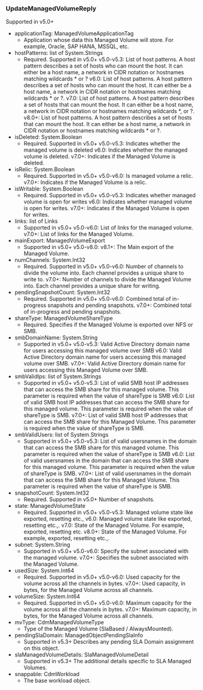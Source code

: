 ### UpdateManagedVolumeReply
Supported in v5.0+

- applicationTag: ManagedVolumeApplicationTag
  - Application whose data this Managed Volume will store. For example, Oracle, SAP HANA, MSSQL, etc.
- hostPatterns: list of System.Strings
  - Required. Supported in v5.0+
v5.0-v5.3: List of host patterns. A host pattern describes a set of hosts who can mount the host. It can either be a host name, a network in CIDR notation or hostnames matching wildcards * or ?
v6.0: List of host patterns. A host pattern describes a set of hosts who can mount the host. It can either be a host name, a network in CIDR notation or hostnames matching wildcards * or ?.
v7.0: List of host patterns. A host pattern describes a set of hosts that can mount the host. It can either be a host name, a network in CIDR notation or hostnames matching wildcards *, or ?.
v8.0+: List of host patterns. A host pattern describes a set of hosts that can mount the host. It can either be a host name, a network in CIDR notation or hostnames matching wildcards * or ?.
- isDeleted: System.Boolean
  - Required. Supported in v5.0+
v5.0-v5.3: Indicates whether the managed volume is deleted
v6.0: Indicates whether the managed volume is deleted.
v7.0+: Indicates if the Managed Volume is deleted.
- isRelic: System.Boolean
  - Required. Supported in v5.0+
v5.0-v6.0: Is managed volume a relic.
v7.0+: Indicates if the Managed Volume is a relic.
- isWritable: System.Boolean
  - Required. Supported in v5.0+
v5.0-v5.3: Indicates whether managed volume is open for writes
v6.0: Indicates whether managed volume is open for writes.
v7.0+: Indicates if the Managed Volume is open for writes.
- links: list of Links
  - Supported in v5.0+
v5.0-v6.0: List of links for the managed volume.
v7.0+: List of links for the Managed Volume.
- mainExport: ManagedVolumeExport
  - Supported in v5.0+
v5.0-v8.0:
v8.1+: The Main export of the Managed Volume.
- numChannels: System.Int32
  - Required. Supported in v5.0+
v5.0-v6.0: Number of channels to divide the volume into. Each channel provides a unique share to write to.
v7.0+: Number of channels to divide the Managed Volume into. Each channel provides a unique share for writing.
- pendingSnapshotCount: System.Int32
  - Required. Supported in v5.0+
v5.0-v6.0: Combined total of in-progress snapshots and pending snapshots.
v7.0+: Combined total of in-progress and pending snapshots.
- shareType: ManagedVolumeShareType
  - Required. Specifies if the Managed Volume is exported over NFS or SMB.
- smbDomainName: System.String
  - Supported in v5.0+
v5.0-v5.3: Valid Active Directory domain name for users accessing this managed volume over SMB
v6.0: Valid Active Directory domain name for users accessing this managed volume over SMB.
v7.0+: Valid Active Directory domain name for users accessing this Managed Volume over SMB.
- smbValidIps: list of System.Strings
  - Supported in v5.0+
v5.0-v5.3: List of valid SMB host IP addresses that can access the SMB share for this managed volume. This parameter is required when the value of shareType is SMB
v6.0: List of valid SMB host IP addresses that can access the SMB share for this managed volume. This parameter is required when the value of shareType is SMB.
v7.0+: List of valid SMB host IP addresses that can access the SMB share for this Managed Volume. This parameter is required when the value of shareType is SMB.
- smbValidUsers: list of System.Strings
  - Supported in v5.0+
v5.0-v5.3: List of valid usersnames in the domain that can access the SMB share for this managed volume. This parameter is required when the value of shareType is SMB
v6.0: List of valid usersnames in the domain that can access the SMB share for this managed volume. This parameter is required when the value of shareType is SMB.
v7.0+: List of valid usersnames in the domain that can access the SMB share for this Managed Volume. This parameter is required when the value of shareType is SMB.
- snapshotCount: System.Int32
  - Required. Supported in v5.0+
Number of snapshots.
- state: ManagedVolumeState
  - Required. Supported in v5.0+
v5.0-v5.3: Managed volume state like exported, resetting etc.,
v6.0: Managed volume state like exported, resetting etc.,.
v7.0: State of the Managed Volume. For example, exported, resetting etc.
v8.0+: State of the Managed Volume. For example, exported, resetting etc.,.
- subnet: System.String
  - Supported in v5.0+
v5.0-v6.0: Specify the subnet associated with the managed volume.
v7.0+: Specifies the subnet associated with the Managed Volume.
- usedSize: System.Int64
  - Required. Supported in v5.0+
v5.0-v6.0: Used capacity for the volume across all the channels in bytes.
v7.0+: Used capacity, in bytes, for the Managed Volume across all channels.
- volumeSize: System.Int64
  - Required. Supported in v5.0+
v5.0-v6.0: Maximum capacity for the volume across all the channels in bytes.
v7.0+: Maximum capacity, in bytes, for the Managed Volume across all channels.
- mvType: CdmManagedVolumeType
  - Type of the Managed Volume (SlaBased / AlwaysMounted).
- pendingSlaDomain: ManagedObjectPendingSlaInfo
  - Supported in v5.3+
Describes any pending SLA Domain assignment on this object.
- slaManagedVolumeDetails: SlaManagedVolumeDetail
  - Supported in v5.3+
The additional details specific to SLA Managed Volumes.
- snappable: CdmWorkload
  - The base workload object.

